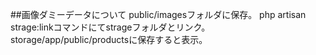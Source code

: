##画像ダミーデータについて
public/imagesフォルダに保存。
php artisan strage:linkコマンドにてstrageフォルダとリンク。
storage/app/public/productsに保存すると表示。
